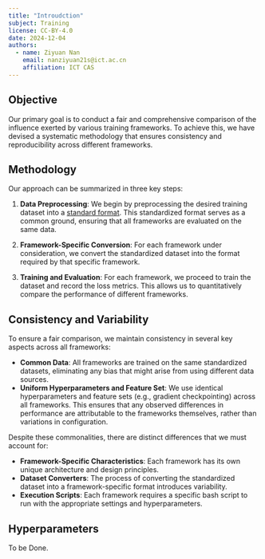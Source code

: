 ```yaml
---
title: "Introudction"
subject: Training
license: CC-BY-4.0
date: 2024-12-04
authors:
  - name: Ziyuan Nan
    email: nanziyuan21s@ict.ac.cn
    affiliation: ICT CAS
---
```


## Objective

Our primary goal is to conduct a fair and comprehensive comparison of the influence exerted by various training frameworks. To achieve this, we have devised a systematic methodology that ensures consistency and reproducibility across different frameworks.

## Methodology

Our approach can be summarized in three key steps:

1. **Data Preprocessing**: We begin by preprocessing the desired training dataset into a [standard format](../Data/format.md). This standardized format serves as a common ground, ensuring that all frameworks are evaluated on the same data.

2. **Framework-Specific Conversion**: For each framework under consideration, we convert the standardized dataset into the format required by that specific framework.

3. **Training and Evaluation**: For each framework, we proceed to train the dataset and record the loss metrics. This allows us to quantitatively compare the performance of different frameworks.

## Consistency and Variability

To ensure a fair comparison, we maintain consistency in several key aspects across all frameworks:

- **Common Data**: All frameworks are trained on the same standardized datasets, eliminating any bias that might arise from using different data sources.
- **Uniform Hyperparameters and Feature Set**: We use identical hyperparameters and feature sets (e.g., gradient checkpointing) across all frameworks. This ensures that any observed differences in performance are attributable to the frameworks themselves, rather than variations in configuration.

Despite these commonalities, there are distinct differences that we must account for:

- **Framework-Specific Characteristics**: Each framework has its own unique architecture and design principles.
- **Dataset Converters**: The process of converting the standardized dataset into a framework-specific format introduces variability.
- **Execution Scripts**: Each framework requires a specific bash script to run with the appropriate settings and hyperparameters.

## Hyperparameters

To be Done.